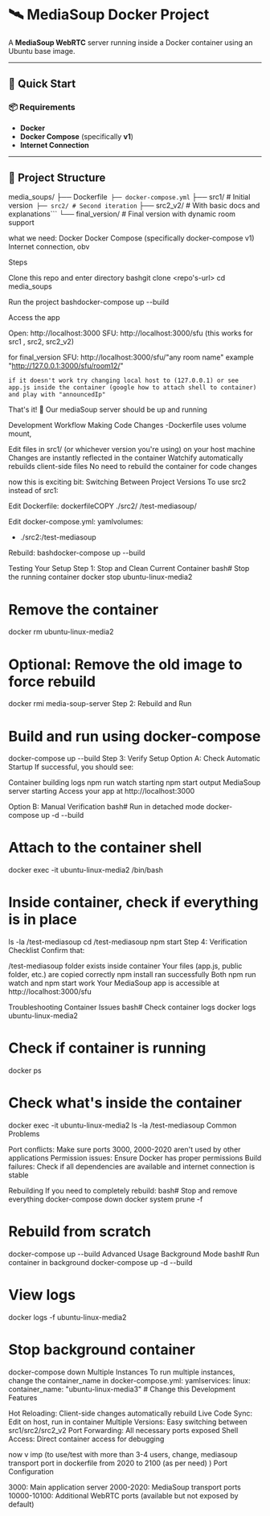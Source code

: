 # 🛰️ MediaSoup Docker Project

A **MediaSoup WebRTC** server running inside a Docker container using an Ubuntu base image.

---

## 🚀 Quick Start

### 📦 Requirements

- **Docker**
- **Docker Compose** (specifically **v1**)
- **Internet Connection**

---

## 📁 Project Structure

media_soups/
├── Dockerfile```
├── docker-compose.yml```
├── src1/ # Initial version```
├── src2/ # Second iteration```
├── src2_v2/ # With basic docs and explanations```
└── final_version/ # Final version with dynamic room support


what we need: 
Docker
Docker Compose (specifically docker-compose v1)
Internet connection, obv

Steps

Clone this repo and enter directory
bashgit clone <repo's-url>
cd media_soups

Run the project
bashdocker-compose up --build

Access the  app

Open: http://localhost:3000 
SFU: http://localhost:3000/sfu (this works for src1 , src2, src2_v2)

for final_version
SFU: http://localhost:3000/sfu/"any room name" example "http://127.0.0.1:3000/sfu/room12/" 

    if it doesn't work try changing local host to (127.0.0.1) or see app.js inside the container (google how to attach shell to container) and play with "announcedIp"




That's it! 🎉
Our mediaSoup server should be up and running

Development Workflow
Making Code Changes
-Dockerfile uses volume mount,

Edit files in src1/ (or whichever version you're using) on your host machine
Changes are instantly reflected in the container
Watchify automatically rebuilds client-side files
No need to rebuild the container for code changes


now this is exciting bit: 
Switching Between Project Versions
To use src2 instead of src1:

Edit Dockerfile:
dockerfileCOPY ./src2/ /test-mediasoup/

Edit docker-compose.yml:
yamlvolumes:
  - ./src2:/test-mediasoup

Rebuild:
bashdocker-compose up --build


Testing Your Setup
Step 1: Stop and Clean Current Container
bash# Stop the running container
docker stop ubuntu-linux-media2

# Remove the container
docker rm ubuntu-linux-media2

# Optional: Remove the old image to force rebuild
docker rmi media-soup-server
Step 2: Rebuild and Run

# Build and run using docker-compose
docker-compose up --build
Step 3: Verify Setup
Option A: Check Automatic Startup
If successful, you should see:

Container building logs
npm run watch starting
npm start output
MediaSoup server starting
Access your app at http://localhost:3000

Option B: Manual Verification
bash# Run in detached mode
docker-compose up -d --build

# Attach to the container shell
docker exec -it ubuntu-linux-media2 /bin/bash

# Inside container, check if everything is in place
ls -la /test-mediasoup
cd /test-mediasoup
npm start
Step 4: Verification Checklist
Confirm that:

/test-mediasoup folder exists inside container
Your files (app.js, public folder, etc.) are copied correctly
npm install ran successfully
Both npm run watch and npm start work
Your MediaSoup app is accessible at http://localhost:3000/sfu

Troubleshooting
Container Issues
bash# Check container logs
docker logs ubuntu-linux-media2

# Check if container is running
docker ps

# Check what's inside the container
docker exec -it ubuntu-linux-media2 ls -la /test-mediasoup
Common Problems

Port conflicts: Make sure ports 3000, 2000-2020 aren't used by other applications
Permission issues: Ensure Docker has proper permissions
Build failures: Check if all dependencies are available and internet connection is stable

Rebuilding
If you need to completely rebuild:
bash# Stop and remove everything
docker-compose down
docker system prune -f

# Rebuild from scratch
docker-compose up --build
Advanced Usage
Background Mode
bash# Run container in background
docker-compose up -d --build

# View logs
docker logs -f ubuntu-linux-media2

# Stop background container
docker-compose down
Multiple Instances
To run multiple instances, change the container_name in docker-compose.yml:
yamlservices:
  linux:
    container_name: "ubuntu-linux-media3"  # Change this
Development Features

Hot Reloading: Client-side changes automatically rebuild
Live Code Sync: Edit on host, run in container
Multiple Versions: Easy switching between src1/src2/src2_v2
Port Forwarding: All necessary ports exposed
Shell Access: Direct container access for debugging


now v imp 
(to use/test with more than 3-4 users, change, mediasoup transport port in dockerfile from 2020 to 2100 (as per need) )
Port Configuration

3000: Main application server
2000-2020: MediaSoup transport ports
10000-10100: Additional WebRTC ports (available but not exposed by default)


